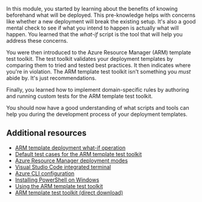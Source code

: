 
In this module, you started by learning about the benefits of knowing beforehand what will be deployed. This pre-knowledge helps with concerns like whether a new deployment will break the existing setup. It's also a good mental check to see if what you intend to happen is actually what will happen. You learned that the *what-if* script is the tool that will help you address these concerns.

You were then introduced to the Azure Resource Manager (ARM) template test toolkit. The test toolkit validates your deployment templates by comparing them to tried and tested best practices. It then indicates where you're in violation. The ARM template test toolkit isn't something you *must* abide by. It's just recommendations.

Finally, you learned how to implement domain-specific rules by authoring and running custom tests for the ARM template test toolkit.

You should now have a good understanding of what scripts and tools can help you during the development process of your deployment templates.

## Additional resources

- [ARM template deployment what-if operation](https://docs.microsoft.com/azure/azure-resource-manager/templates/template-deploy-what-if?tabs=azure-powershell?azure-portal=true)
- [Default test cases for the ARM template test toolkit](https://docs.microsoft.com/azure/azure-resource-manager/templates/test-cases?azure-portal=true)
- [Azure Resource Manager deployment modes](https://docs.microsoft.com/azure/azure-resource-manager/templates/deployment-modes?azure-portal=true)
- [Visual Studio Code integrated terminal](https://code.visualstudio.com/docs/editor/integrated-terminal?azure-portal=true)
- [Azure CLI configuration](https://docs.microsoft.com/cli/azure/azure-cli-configuration?view=azure-cli-latest&azure-portal=true)
- [Installing PowerShell on Windows](https://docs.microsoft.com/powershell/scripting/install/installing-powershell-core-on-windows?view=powershell-7)
- [Using the ARM template test toolkit](https://docs.microsoft.com/azure/azure-resource-manager/templates/test-toolkit?azure-portal=true)
- [ARM template test toolkit (direct download)](https://aka.ms/arm-ttk-latest?azure-portal=true)
